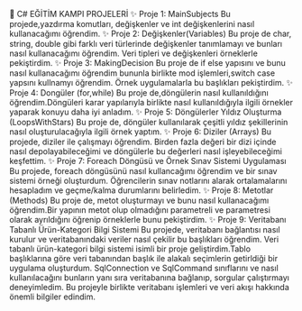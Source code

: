 🚀 C# EĞİTİM KAMPI PROJELERİ
✨ Proje 1: MainSubjects
Bu projede,yazdırma komutları, değişkenler ve int değişkenlerini nasıl kullanacağımı öğrendim.
✨ Proje 2: Değişkenler(Variables)
Bu proje de char, string, double gibi farklı veri türlerinde değişkenler tanımlamayı ve bunları nasıl kullanacağımı öğrendim. Veri tipleri ve değişkenleri örneklerle pekiştirdim. 
✨ Proje 3: MakingDecision
Bu proje de if else yapısını ve bunu nasıl kullanacağımı öğrendim bununla birlikte mod işlemleri,switch case yapsını kullnamyı öğrendim. Örnek uygulamalarla bu başlıkları pekiştirdim. 
✨ Proje 4: Dongüler (for,while)
Bu proje de,döngülerin nasıl kullanıldığını öğrendim.Döngüleri karar yapılarıyla birlikte nasıl kullanıldığıyla ilgili örnekler yaparak konuyu daha iyi anladım.
✨ Proje 5: Döngülerler Yıldız Oluşturma (LoopsWithStars)
Bu proje de, döngüler kullanılarak çeşitli yıldız şekillerinin nasıl oluşturulacağıyla ilgili örnek yaptım.
✨ Proje 6: Diziler (Arrays)
Bu projede, diziler ile çalışmayı öğrendim. Birden fazla değeri bir dizi içinde nasıl depolayabileceğimi ve döngülerle bu değerleri nasıl işleyebileceğimi keşfettim. 
✨ Proje 7: Foreach Döngüsü ve Örnek Sınav Sistemi Uygulaması
Bu projede, foreach döngüsünü nasıl kullancağımı öğrendim ve  bir sınav sistemi örneği oluşturdum. Öğrencilerin sınav notlarını alarak ortalamalarını hesapladım ve geçme/kalma durumlarını belirledim. 
✨ Proje 8: Metotlar (Methods)
Bu proje de, metot oluşturmayı ve bunu nasıl kullanacağımı öğrendim.Bir yapının metot olup olmadığını parametreli ve parametresi olarak ayrıldığını öğrenip örneklerle bunu pekiştirdim.
✨ Proje 9: Veritabanı Tabanlı Ürün-Kategori Bilgi Sistemi
Bu projede, veritabanı bağlantısı nasıl kurulur ve veritabanındaki veriler nasıl çekilir bu başlıkları öğrendim. Veri tabanlı ürün-kategori bilgi sistemi isimli bir proje geliştirdim.Tablo başlıklarına göre veri tabanından başlık ile alakalı seçimlerin getirldiği bir uygulama oluşturdum. 
SqlConnection ve SqlCommand sınıflarını ve nasıl kullanılacağını bunların yanı sıra veritabanına bağlanıp, sorgular çalıştırmayı deneyimledim. Bu projeyle birlikte veritabanı işlemleri ve veri akışı hakkında önemli bilgiler edindim. 
